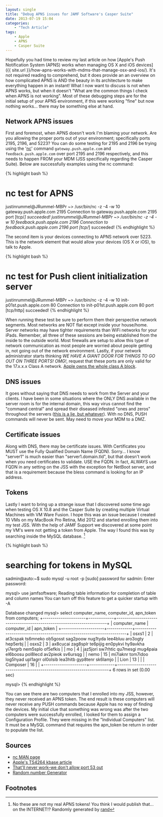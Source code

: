 ```yaml
---
layout: single
title: "Debug APNS issues for JAMF Software's Casper Suite"
date: 2013-07-19 15:04
categories:
    - "Tech Article"
tags:
    - Apple
    - APNS
    - Casper Suite
---
```


Hopefully you had time to review my last article on how [Apple's Push Notification System (APNS) works when managing OS X and iOS devices]({{ site.url }}/how-apns-works-with-mdms-that-manage-osx-and-ios/).  It's not required reading to comprehend, but it does provide an an overview on how complicated APNS is AND the beauty in its architecture to make everything happen in an instant!  What I now want to discuss is not when APNS works, but when it doesn't "What are the common things I check when APNS is not working".  Most of these debugging steps are for the initial setup of your APNS environment, if this were working "fine" but now nothing works... there may be something else at hand.

Network APNS issues
---

First and foremost, when APNS doesn't work I'm blaming your network.  Are you allowing the proper ports out of your environment; specifically ports 2195, 2196, and 5223?  You can do some testing for 2195 and 2196 be trying using the '[nc][nc]' command ```gateway.push.apple.com``` and ```feedback.push.apple.com``` over port 2195 and 2196 respectively, and this needs to happen FROM your MDM (JSS specifically regarding the Casper Suite).  Below are successfully examples using the nc command:

{% highlight bash %}
# nc test for APNS
justinrummel@JRummel-MBPr ~> /usr/bin/nc -z -4 -w 10 gateway.push.apple.com 2195
Connection to gateway.push.apple.com 2195 port [tcp/*] succeeded!
justinrummel@JRummel-MBPr ~> /usr/bin/nc -z -4 -w 10 feedback.push.apple.com 2196
Connection to feedback.push.apple.com 2196 port [tcp/*] succeeded!
{% endhighlight %}

The second item is your devices connecting to APNS network over 5223.  This is the network element that would allow your devices (OS X or iOS), to talk to Apple.

{% highlight bash %}
# nc test for Push client initialization server
justinrummel@JRummel-MBPr ~>  /usr/bin/nc -z -4 -w 10 init-p01st.push.apple.com 80
Connection to init-p01st.push.apple.com 80 port [tcp/http] succeeded!
{% endhighlight %}

When running these test be sure to perform them their perspective network segments.  Most networks are NOT flat except inside your house/home.  Server networks may have tighter requirements than WiFi networks for your iPads.  Remember, all three of these sessions are being established from the inside to the outside world.  Most firewalls are setup to allow this type of network communication as most people are worried about people getting in, not going out of the network environment.  Lastly, if your network administrator starts thinking *WE HAVE A GIANT DOOR FOR THINGS TO GO OUT ON THREE PORTS! OMG!*, request that these ports are only valid for the 17.x.x.x Class A network.  [Apple owns the whole class A block][TS4264].

DNS issues
---

It goes without saying that DNS needs to work from the Server and your clients.  I have been in some situations where the ONLY DNS available in the server room is for the internal domain, this way virus cannot find the "command central" and spread their diseased infested "ones and zeros" throughout the servers ([this is a lie, but whatever][dnsLIE]).  With no DNS, PUSH commands will never be sent.  May need to move your MDM to a DMZ.

Certificate issues
---

Along with DNS, there may be certificate issues.  With Certificates you MUST use the Fully Qualified Domain Name (FQDN).  Sorry... I know "server1" is much easier than "server1.domain.tld", but that doesn't work when you need certificates to validate.  USE the FQDN.  In fact, ALWAYS use FQDN in any setting on the JSS with the exception for NetBoot server, and that is a requirement because the bless command is looking for an IP address.

Tokens
---

Lastly I want to bring up a strange issue that I discovered some time ago when testing OS X 10.8 and the Casper Suite by creating multiple Virtual Machines with VM Ware Fusion.  I hope this was an issue because I created 10 VMs on my MacBook Pro Retina, Mid 2012 and started enrolling them into my test JSS.  With the help of JAMF Support we discovered at some point my VM's were not getting a token from Apple.  The way I found this was by searching inside the MySQL database.&nbsp;[^1]

{% highlight bash %}
# searching for tokens in MySQL
sadmin@auto:~$ sudo mysql -u root -p
[sudo] password for sadmin:
Enter password:

mysql> use jamfsoftware;
Reading table information for completion of table and column names
You can turn off this feature to get a quicker startup with -A

Database changed
mysql> select computer_name, computer_id, apn_token from computers;
+----------------------+-------------+-------------------------------------------------------------------------+
| computer_name        | computer_id | apn_token                                                               |
+----------------------+-------------+-------------------------------------------------------------------------+
| osxs1                |           2 | at3cspak ts6mneko ob5gosst sag2poow nug1tyda lee4bluu aro3ogty hep5erbj |
| osxs2                |           3 | ax8cucai zag8splr te6pijig en0pykvi hy9avkha yi7ergrb nem5splo of5efkis |
| mo                   |           4 | jaz5jori sw7rhtic qu7mesgi mug4paia el6boosu pol8lecd av2pieok sv6ursqg |
| nemo                 |          15 | mi7iaknr tom7idoo log5hyad upl1agrr ol0olsib lea3hitb gyp8tenr sk6lamjo |
| Lion                 |          13 |                                                                         |
| Composer             |          16 |                                                                         |
+----------------------+-------------+-------------------------------------------------------------------------+
6 rows in set (0.00 sec)

mysql>
{% endhighlight %}

You can see there are two computers that I enrolled into my JSS, however, they never received an APNS token.  The end result is these computers will never receive any PUSH commands because Apple has no way of finding the devices.  My initial clue that something was wrong was after the two computers were successfully enrolled, I looked for them to assign a Configuration Profile.  They were missing in the "Individual Computers" list.  It must be a MySQL command that requires the apn_token be return in order to populate the list.

Sources
---

- [nc MAN page][nc]
- [Apple's TS4264 kbase article][TS4264]
- [That'll never work–we don't allow port 53 out][dnsLIE]
- [Random number Generator][rand]

Footnotes
---

[^1]: No these are not my real APNS tokens!  You think I would publish that... on the INTERNET!?  Randomly generated by [rand]

[nc]: https://developer.apple.com/library/mac/documentation/Darwin/Reference/ManPages/man1/nc.1.html
[TS4264]: http://support.apple.com/kb/TS4264
[dnsLIE]: http://blog.strategiccyber.com/2013/06/20/thatll-never-work-we-dont-allow-port-53-out/
[rand]: http://www.randpass.com/advanced.html

